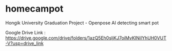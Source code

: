 # homecampot
Hongik University Graduation Project - Openpose AI detecting smart pot

Google Drive Link : https://drive.google.com/drive/folders/1azQ5Eh0sljKJ7oiMvKINiIYhUH0VUT-V?usp=drive_link
